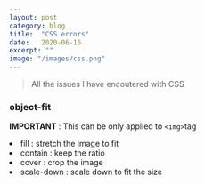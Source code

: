 ```yaml
---
layout: post
category: blog
title:  "CSS errors"
date:   2020-06-16
excerpt: ""
image: "/images/css.png"
---
```


<blockquote> All the issues I have encoutered with CSS </blockquote>

### object-fit
<strong>IMPORTANT</strong> : This can be only applied to <code>&lt;img&gt;</code>tag 
<li>fill : stretch the image to fit</li>
<li>contain : keep the ratio</li>
<li>cover : crop the image</li>
<li>scale-down : scale down to fit the size</li>

